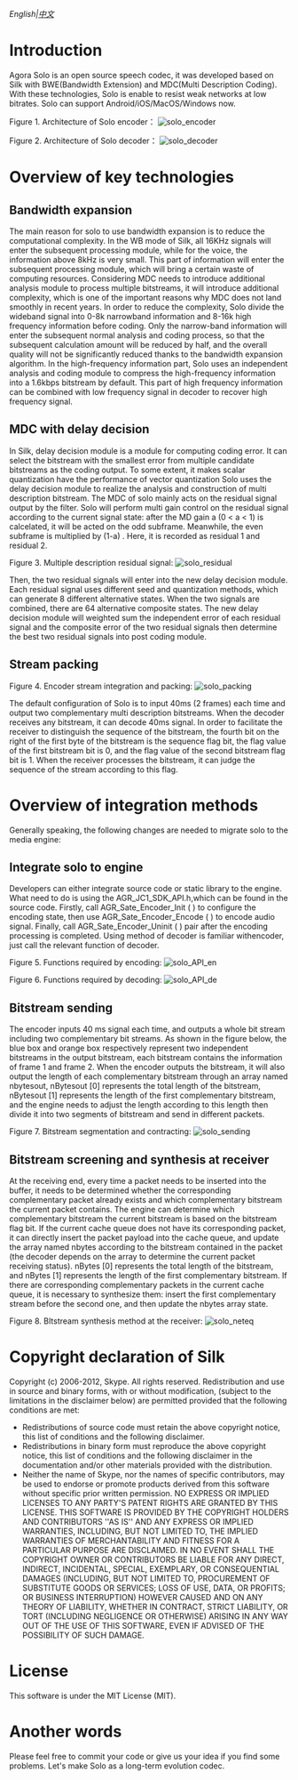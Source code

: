*English|[中文](README.zh.md)*
# Introduction

Agora Solo is an open source speech codec, it was developed based on Silk with BWE(Bandwidth Extension) and MDC(Multi Description Coding). With these technologies, Solo is enable to resist weak networks at low bitrates. Solo can support Android/iOS/MacOS/Windows now. 

Figure 1. Architecture of Solo encoder：
![solo_encoder](https://github.com/AgoraIO-Community/Solo/blob/master/imag/solo_encoder.png)

Figure 2. Architecture of Solo decoder：
![solo_decoder](https://github.com/AgoraIO-Community/Solo/blob/master/imag/solo_decoder.png)


# Overview of key technologies

## Bandwidth expansion

The main reason for solo to use bandwidth expansion is to reduce the computational complexity. In the WB mode of Silk, all 16KHz signals will enter the subsequent processing module, while for the voice, the information above 8kHz is very small. This part of information will enter the subsequent processing module, which will bring a certain waste of computing resources. Considering MDC needs to introduce additional analysis module to process multiple bitstreams, it will introduce additional complexity, which is one of the important reasons why MDC does not land smoothly in recent years. In order to reduce the complexity, Solo divide the wideband signal into 0-8k narrowband information and 8-16k high frequency information before coding. Only the narrow-band information will enter the subsequent normal analysis and coding process, so that the subsequent calculation amount will be reduced by half, and the overall quality will not be significantly reduced thanks to the bandwidth expansion algorithm. In the high-frequency information part, Solo uses an independent analysis and coding module to compress the high-frequency information into a 1.6kbps bitstream by default. This part of high frequency information can be combined with low frequency signal in decoder to recover high frequency signal.

## MDC with delay decision

In Silk, delay decision module is a module for computing coding error. It can select the bitstream with the smallest error from multiple candidate bitstreams as the coding output. To some extent, it makes scalar quantization have the performance of vector quantization Solo uses the delay decision module to realize the analysis and construction of multi description bitstream. The MDC of solo mainly acts on the residual signal output by the filter. Solo will perform multi gain control on the residual signal according to the current signal state: after the MD gain a (0 < a < 1) is calcelated, it will be acted on the odd subframe. Meanwhile, the even subframe is multiplied by (1-a) . Here, it is recorded as residual 1 and residual 2.

Figure 3. Multiple description residual signal:
![solo_residual](https://github.com/AgoraIO-Community/Solo/blob/master/imag/solo_residual.png)

Then, the two residual signals will enter into the new delay decision module. Each residual signal uses different seed and quantization methods, which can generate 8 different alternative states. When the two signals are combined, there are 64 alternative composite states. The new delay decision module will weighted sum the independent error of each residual signal and the composite error of the two residual signals then determine the best two residual signals into post coding module.

## Stream packing

Figure 4. Encoder stream integration and packing:
![solo_packing](https://github.com/AgoraIO-Community/Solo/blob/master/imag/solo_packing.png)

The default configuration of Solo is to input 40ms (2 frames) each time and output two complementary multi description bitstreams. When the decoder receives any bitstream, it can decode 40ms signal. In order to facilitate the receiver to distinguish the sequence of the bitstream, the fourth bit on the right of the first byte of the bitstream is the sequence flag bit, the flag value of the first bitstream bit is 0, and the flag value of the second bitstream flag bit is 1. When the receiver processes the bitstream, it can judge the sequence of the stream according to this flag.


# Overview of integration methods
Generally speaking, the following changes are needed to migrate solo to the media engine:

## Integrate solo to engine
Developers can either integrate source code or static library to the engine. What need to do is using the AGR_JC1_SDK_API.h,which can be found in the source code. Firstly, call AGR_Sate_Encoder_Init ( ) to configure the encoding state, then use AGR_Sate_Encoder_Encode ( ) to encode audio signal. Finally, call AGR_Sate_Encoder_Uninit ( ) pair after the encoding processing is completed. Using method of decoder is familiar withencoder, just call the relevant function of decoder.

Figure 5. Functions required by encoding:
![solo_API_en](https://github.com/AgoraIO-Community/Solo/blob/master/imag/solo_API_en.png)

Figure 6. Functions required by decoding:
![solo_API_de](https://github.com/AgoraIO-Community/Solo/blob/master/imag/solo_API_de.png)

## Bitstream sending
The encoder inputs 40 ms signal each time, and outputs a whole bit stream including two complementary bit streams. As shown in the figure below, the blue box and orange box respectively represent two independent bitstreams in the output bitstream, each bitstream contains the information of frame 1 and frame 2. When the encoder outputs the bitstream, it will also output the length of each complementary bitstream through an array named nbytesout, nBytesout [0] represents the total length of the bitstream, nBytesout [1] represents the length of the first complementary bitstream, and the engine needs to adjust the length according to this length then divide it into two segments of bitstream and send in different packets.

Figure 7. Bitstream segmentation and contracting:
![solo_sending](https://github.com/AgoraIO-Community/Solo/blob/master/imag/solo_sending.png)

## Bitstream screening and synthesis at receiver
At the receiving end, every time a packet needs to be inserted into the buffer, it needs to be determined whether the corresponding complementary packet already exists and which complementary bitstream the current packet contains.
The engine can determine which complementary bitstream the current bitstream is based on the bitstream flag bit. If the current cache queue does not have its corresponding packet, it can directly insert the packet payload into the cache queue, and update the array named nbytes according to the bitstream contained in the packet (the decoder depends on the array to determine the current packet receiving status). nBytes [0] represents the total length of the bitstream, and nBytes [1] represents the length of the first complementary bitstream.
If there are corresponding complementary packets in the current cache queue, it is necessary to synthesize them: insert the first complementary stream before the second one, and then update the nbytes array state.

Figure 8. BItstream synthesis method at the receiver:
![solo_neteq](https://github.com/AgoraIO-Community/Solo/blob/master/imag/solo_neteq.png)

# Copyright declaration of Silk

Copyright (c) 2006-2012, Skype. All rights reserved. 
Redistribution and use in source and binary forms, with or without 
modification, (subject to the limitations in the disclaimer below) 
are permitted provided that the following conditions are met:
- Redistributions of source code must retain the above copyright notice,
this list of conditions and the following disclaimer.
- Redistributions in binary form must reproduce the above copyright 
notice, this list of conditions and the following disclaimer in the 
documentation and/or other materials provided with the distribution.
- Neither the name of Skype, nor the names of specific 
contributors, may be used to endorse or promote products derived from 
this software without specific prior written permission.
NO EXPRESS OR IMPLIED LICENSES TO ANY PARTY'S PATENT RIGHTS ARE GRANTED 
BY THIS LICENSE. THIS SOFTWARE IS PROVIDED BY THE COPYRIGHT HOLDERS AND 
CONTRIBUTORS ''AS IS'' AND ANY EXPRESS OR IMPLIED WARRANTIES, INCLUDING,
BUT NOT LIMITED TO, THE IMPLIED WARRANTIES OF MERCHANTABILITY AND 
FITNESS FOR A PARTICULAR PURPOSE ARE DISCLAIMED. IN NO EVENT SHALL THE 
COPYRIGHT OWNER OR CONTRIBUTORS BE LIABLE FOR ANY DIRECT, INDIRECT, 
INCIDENTAL, SPECIAL, EXEMPLARY, OR CONSEQUENTIAL DAMAGES (INCLUDING, BUT
NOT LIMITED TO, PROCUREMENT OF SUBSTITUTE GOODS OR SERVICES; LOSS OF 
USE, DATA, OR PROFITS; OR BUSINESS INTERRUPTION) HOWEVER CAUSED AND ON 
ANY THEORY OF LIABILITY, WHETHER IN CONTRACT, STRICT LIABILITY, OR TORT 
(INCLUDING NEGLIGENCE OR OTHERWISE) ARISING IN ANY WAY OUT OF THE USE 
OF THIS SOFTWARE, EVEN IF ADVISED OF THE POSSIBILITY OF SUCH DAMAGE.

# License

This software is under the MIT License (MIT).

# Another words

Please feel free to commit your code or give us your idea if you find some problems. Let's make Solo as a long-term evolution codec.

